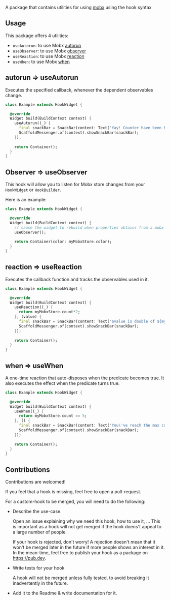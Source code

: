 A package that contains utilities for using [mobx](https://pub.dev/packages/mobx) using the hook syntax

## Usage

This package offers 4 utilities: 

- `useAutorun`: to use Mobx [autorun](https://pub.dev/documentation/mobx/latest/mobx/autorun.html)
- `useObserver`: to use Mobx [observer](https://pub.dev/documentation/flutter_mobx/latest/flutter_mobx/Observer-class.html)
- `useReaction`: to use Mobx [reaction](https://pub.dev/documentation/mobx/latest/mobx/reaction.html)
- `useWhen`: to use Mobx [when](https://pub.dev/documentation/mobx/latest/mobx/when.html)

## autorun => useAutorun

Executes the specified callback, whenever the dependent observables change.

```dart
class Example extends HookWidget {

  @override
  Widget build(BuildContext context) {
    useAutorun((_) {
      final snackBar = SnackBar(content: Text('Yay! Counter have been hit ${myMobxStore.count} times!'));
      ScaffoldMessenger.of(context).showSnackBar(snackBar);
    });
    
    return Container();
  }
}
```

## Observer => useObserver

This hook will allow you to listen for Mobx store changes from your `HookWidget` or `HookBuilder`. 

Here is an example:

```dart
class Example extends HookWidget {

  @override
  Widget build(BuildContext context) {
    // cause the widget to rebuild when properties obtains from a mobx store changed
    useObserver();
    
    return Container(color: myMobxStore.color);
  }
}
```

## reaction => useReaction

Executes the callback function and tracks the observables used in it.

```dart
class Example extends HookWidget {

  @override
  Widget build(BuildContext context) {
    useReaction((_) {
      return myMobxStore.count*2;
    }, (value) {
      final snackBar = SnackBar(content: Text('$value is double of ${myMobxStore.count}'));
      ScaffoldMessenger.of(context).showSnackBar(snackBar);
    });
    
    return Container();
  }
}
```

## when => useWhen

A one-time reaction that auto-disposes when the predicate becomes true. It also executes the effect when the predicate turns true.

```dart
class Example extends HookWidget {

  @override
  Widget build(BuildContext context) {
    useWhen((_) {
      return myMobxStore.count == 5;
    }, () {
      final snackBar = SnackBar(content: Text('You\'ve reach the max count allowed (${myMobxStore.count})'));
      ScaffoldMessenger.of(context).showSnackBar(snackBar);
    });
    
    return Container();
  }
}
```

## Contributions

Contributions are welcomed!

If you feel that a hook is missing, feel free to open a pull-request.

For a custom-hook to be merged, you will need to do the following:

- Describe the use-case.

  Open an issue explaining why we need this hook, how to use it, ...
  This is important as a hook will not get merged if the hook doens't appeal to
  a large number of people.

  If your hook is rejected, don't worry! A rejection doesn't mean that it won't
  be merged later in the future if more people shows an interest in it.
  In the mean-time, feel free to publish your hook as a package on https://pub.dev.

- Write tests for your hook

  A hook will not be merged unless fully tested, to avoid breaking it inadvertently
  in the future.

- Add it to the Readme & write documentation for it.
